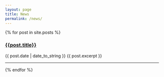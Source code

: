 ```yaml
---
layout: page
title: News 
permalink: /news/
---
```


{% for post in site.posts %}
### [{{post.title}}]({{post.url}})
{{ post.date | date_to_string }}
{{ post.excerpt }}

* * *
{% endfor %}
